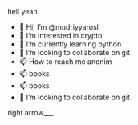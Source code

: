 hell yeah
- 👋 Hi, I’m @mudriyyarosl
- 👀 I’m interested in crypto
- 🌱 I’m currently learning python
- 💞️ I’m looking to collaborate on git
- 📫 How to reach me anonim
- 📫 books
- 📫 books
- 💞️ I’m looking to collaborate on git
<!---
mudriyyarosl/mudriyyarosl is a ✨ special ✨ repository because its `README.md` (this file) appears on your GitHub profile.
You can click the Preview link to take a look at your changes.
---> right arrow___
